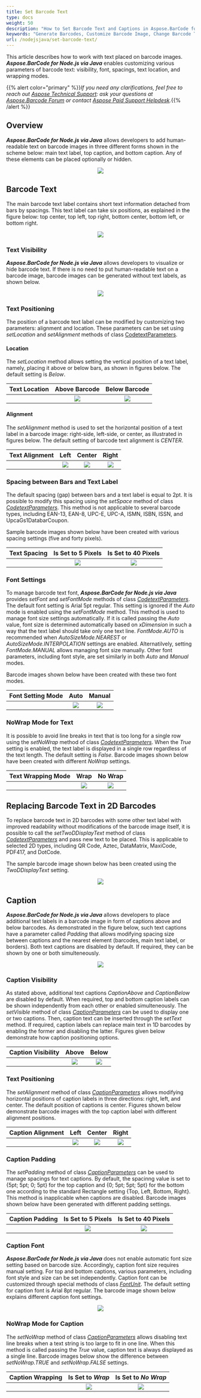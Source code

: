 ```yaml
---
title: Set Barcode Text
type: docs
weight: 50
description: "How to Set Barcode Text and Captions in Aspose.BarCode for Node.js"
keywords: "Generate Barcodes, Customize Barcode Image, Change Barcode Text, Barcode Appearance in Aspose.BarCode for Node.js, Work with Barcode Image in Aspose.BarCode for Node.js, Set Barcode Text in Aspose.BarCode, Generate Barcode with Caption, Generate Barcodes in Aspose.BarCode"
url: /nodejsjava/set-barcode-text/
---
```


This article describes how to work with text placed on barcode images. ***Aspose.BarCode for Node.js via Java*** enables customizing various parameters of barcode text: visibility, font, spacings, text location, and wrapping modes.

{{% alert color="primary" %}}*If you need any clarifications, feel free to reach out [Aspose Technical Support](/barcode/nodejsjava/technical-support/): ask your questions at [Aspose.Barcode Forum](https://forum.aspose.com/c/barcode/13) or contact [Aspose Paid Support Helpdesk](https://helpdesk.aspose.com/).*{{% /alert %}}

## **Overview**
***Aspose.BarCode for Node.js via Java*** allows developers to add human-readable text on barcode images in three different forms shown in the scheme below: main text label, top caption, and bottom caption. Any of these elements can be placed optionally or hidden.
    
<p align="center"><img src="barcode_text_scheme.png"></p>
   
## **Barcode Text**
The main barcode text label contains short text information detached from bars by spacings. This text label can take six positions, as explained in the figure below: top center, top left, top right, bottom center, bottom left, or bottom right.
  
<p align="center"><img src="codetext_scheme.png"></p>
   
### **Text Visibility**
***Aspose.BarCode for Node.js via Java*** allows developers to visualize or hide barcode text. If there is no need to put human-readable text on a barcode image, barcode images can be generated without text labels, as shown below.
  
<p align="center"><img src="codetexthide.png"></p>  
   
  
### **Text Positioning**
The position of a barcode text label can be modified by customizing two parameters: alignment and location. These parameters can be set using *setLocation* and *setAlignment* methods of class [CodetextParameters]().
  
#### **Location**
  
The *setLocation* method allows setting the vertical position of a text label, namely, placing it above or below bars, as shown in figures below. The default setting is *Below*. 
  
|Text Location|Above Barcode|Below Barcode|
| :-: | :-: | :-: |
| |<img src="codetextlocationabove.png">|<img src="codetextlocationbelow.png">|
  
  
#### **Alignment**
  
The *setAlignment* method is used to set the horizontal position of a text label in a barcode image: right-side, left-side, or center, as illustrated in figures below. The default setting of barcode text alignment is *CENTER*. 
  
|Text Alignment|Left|Center|Right|
| :-: | :-: | :-: | :-: |
| |<img src="codetextaligmentleft.png">|<img src="codetextaligmentcenter.png">|<img src="codetextaligmentright.png">|
  
### **Spacing between Bars and Text Label**
The default spacing (gap) between bars and a text label is equal to 2pt. It is possible to modify this spacing using the *setSpace* method of class [*CodetextParameters*](). This method is not applicable to several barcode types, including EAN-13, EAN-8, UPC-E, UPC-A, ISMN, ISBN, ISSN, and UpcaGs1DatabarCoupon.  
  
Sample barcode images shown below have been created with various spacing settings (five and forty pixels).
  
|Text Spacing|Is Set to 5 Pixels|Is Set to 40 Pixels|
| :-: | :-: | :-: |
| |<img src="codetextspace5pixels.png">|<img src="codetextspace40pixels.png">|
  
  
### **Font Settings**
To manage barcode text font, ***Aspose.BarCode for Node.js via Java*** provides *setFont* and *setFontMode* methods of class [*CodetextParameters*](). The default font setting is Arial 5pt regular. This setting is ignored if the *Auto* mode is enabled using the *setFontMode* method. This method is used to manage font size settings automatically. If it is called passing the *Auto* value, font size is determined automatically based on *xDimension* in such a way that the text label should take only one text line. *FontMode.AUTO* is recommended when *AutoSizeMode.NEAREST* or *AutoSizeMode.INTERPOLATION* settings are enabled. Alternatilvely, setting *FontMode.MANUAL* allows managing font size manually. Other font parameters, including font style, are set similarly in both *Auto* and *Manual* modes.  
  
Barcode images shown below have been created with these two font modes. 
    
|Font Setting Mode|Auto|Manual|
| :-: | :-: | :-: |
| |<img src="codetextfontmodeauto.png">|<img src="codetextfontmodemanual.png">|
  

### **NoWrap Mode for Text**
It is possible to avoid line breaks in text that is too long for a single row using the *setNoWrap* method of class [*CodetextParameters*](). When the *True* setting is enabled, the text label is displayed in a single row regardless of the text length. The default setting is *False*. Barcode images shown below have been created with different *NoWrap* settings.

|Text Wrapping Mode|Wrap|No Wrap|
| :-: | :-: | :-: |
| |<img src="codetextlongtextwrap.png">|<img src="codetextlongtextnowrap.png">|
  
  
## **Replacing Barcode Text in 2D Barcodes**
To replace barcode text in 2D barcodes with some other text label with improved readability without modifications of the barcode image itself, it is possible to call the *setTwoDDisplayText* method of class [*CodetextParameters*]() and pass new text to be placed. This is applicable to selected 2D types, including QR Code, Aztec, DataMatrix, MaxiCode, PDF417, and DotCode.  
  
The sample barcode image shown below has been created using the *TwoDDisplayText* setting.
  
<p align="center"><img src="codetexttwoddisplaytext.png"></p>
  
  
## **Caption**  
***Aspose.BarCode for Node.js via Java*** allows developers to place additional text labels in a barcode image in form of captions above and below barcodes. As demonstrated in the figure below, such text captions have a parameter called *Padding* that allows modifying spacing size between captions and the nearest element (barcodes, main text label, or borders). Both text captions are disabled by default. If required, they can be shown by one or both simulteneously.
     
<p align="center"><img src="caption_scheme.png"></p>
  
### **Caption Visibility**

As stated above, additional text captions *CaptionAbove* and *CaptionBelow* are disabled by default. When required, top and bottom caption labels can be shown independently from each other or enabled simulteneously. The *setVisible* method of class [*CaptionParameters*]() can be used to display one or two captions. Then, caption text can be inserted through the *setText* method. If required, caption labels can replace main text in 1D barcodes by enabling the former and disabling the latter. Figures given below demonstrate how caption positioning options.
  
|Caption Visibility|Above|Below|
| :-: | :-: | :-: |
| |<img src="captionvisibleabove.png">|<img src="captionvisiblebelow.png">|
  
    
### **Text Positioning**
The *setAlignment* method of class [*CaptionParameters*]() allows modifying horizontal positions of caption labels in three directions: right, left, and center. The default position of captions is center. Figures shown below demonstrate barcode images with the top caption label with different alignment positions.
  
|Caption Alignment|Left|Center|Right|
| :-: | :-: | :-: | :-: |
| |<img src="captionalignmentleft.png">|<img src="captionalignmentcenter.png">|<img src="captionalignmentright.png">|
  
   
### **Caption Padding**
The *setPadding* method of class [*CaptionParameters*]() can be used to manage spacings for text captions. By default, the spacinng value is set to {5pt; 5pt; 0; 5pt} for the top caption and {0; 5pt; 5pt; 5pt} for the bottom one according to the standard Rectangle setting {Top, Left, Bottom, Right}. This method is inapplicable when captions are disabled. Barcode images shown below have been generated with different padding settings.
  
|Caption Padding|Is Set to 5 Pixels|Is Set to 40 Pixels|
| :-: | :-: | :-: |
| |<img src="captionpadding5pixels.png">|<img src="captionpadding40pixels.png">|
  

### **Caption Font**
***Aspose.BarCode for Node.js via Java*** does not enable automatic font size setting based on barcode size. Accordingly, caption font size requires manual setting. For top and bottom captions, various parameters, including font style and size can be set independently. Caption font can be customized through special methods of class [*FontUnit*](). The default setting for caption font is Arial 8pt regular. 
The barcode image shown below explains different caption font settings.
   
<p align="center"><img src="captionfont.png"></p>
  

### **NoWrap Mode for Caption**

The *setNoWrap* method of class [*CaptionParameters*]() allows disabling text line breaks when a text string is too large to fit in one line. When this method is called passing the *True* value, caption text is always displayed as a single line. Barcode images below show the difference between *setNoWrap.TRUE* and *setNoWrap.FALSE* settings.
  
|Caption Wrapping|Is Set to *Wrap*|Is Set to *No Wrap*|
| :-: | :-: | :-: |
| |<img src="captiontextwrap.png">|<img src="captiontextnowrap.png">|
  
